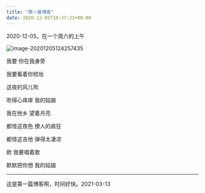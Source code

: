 ```yaml
---
title: "第一篇博客"
date: 2020-12-05T10:37:23+08:00
---
```


2020-12-05，在一个周六的上午



![image-20201205124257435](https://i.loli.net/2020/12/05/IvGa75kbuSAC9jF.png)

我要 你在我身旁

我要看着你梳妆

这夜的风儿吹

吹得心痒痒 我的姑娘

我在他乡 望着月亮

都怪这夜色 撩人的疯狂

都怪这吉他 弹得太凄凉

欧 我要唱着歌

默默把你想 我的姑娘

----

这是第一篇博客啊，时间好快。2021-03-13